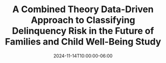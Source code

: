 ---
title: "A Combined Theory Data-Driven Approach to Classifying Delinquency Risk in the Future of Families and Child Well-Being Study"
subtitle: ""
excerpt: "Session: Advancing Methodological Approaches to Biopsychosocial Research"
date: 2024-11-14T10:00:00-06:00
date_end: "2024-11-14T10:30:00-06:00"
featured: true
show_post_time: false
draft: false
layout: single
links:
- icon: github
  icon_pack: fab
  name: code
  url: https://github.com/nvietto/talk-ASC24
---